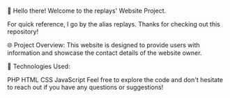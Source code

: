 👋 Hello there! Welcome to the replays' Website Project.

For quick reference, I go by the alias replays. Thanks for checking out this repository!

🌐 Project Overview:
This website is designed to provide users with information and showcase the contact details of the website owner.

🚀 Technologies Used:

PHP
HTML
CSS
JavaScript
Feel free to explore the code and don't hesitate to reach out if you have any questions or suggestions!

